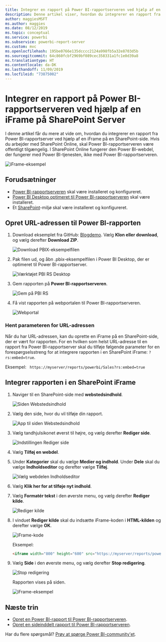 ```yaml
---
title: Integrer en rapport på Power BI-rapportserveren ved hjælp af en iFrame på SharePoint Server
description: Denne artikel viser, hvordan du integrerer en rapport fra Power BI-rapportserver i en iFrame i SharePoint Server
author: maggiesMSFT
ms.author: maggies
ms.date: 08/12/2019
ms.topic: conceptual
ms.service: powerbi
ms.subservice: powerbi-report-server
ms.custom: mvc
ms.openlocfilehash: 195be0766e135dcccc2124a998fb5a32e8703d5b
ms.sourcegitcommit: 64c860fcbf2969bf089cec358331a1fc1e0d39a8
ms.translationtype: HT
ms.contentlocale: da-DK
ms.lasthandoff: 11/09/2019
ms.locfileid: "73875002"
---
```

# <a name="embed-a-power-bi-report-server-report-using-an-iframe-in-sharepoint-server"></a>Integrer en rapport på Power BI-rapportserveren ved hjælp af en iFrame på SharePoint Server

I denne artikel får du mere at vide om, hvordan du integrerer en rapport fra Power BI-rapportserver ved hjælp af en iFrame på en SharePoint-side. Hvis du arbejder med SharePoint Online, skal Power BI-rapportserveren være offentligt tilgængelig. I SharePoint Online fungerer den Power BI-webdel, der fungerer med Power BI-tjenesten, ikke med Power BI-rapportserveren.  

![iFrame-eksempel](media/quickstart-embed/quickstart_embed_01.png)

## <a name="prerequisites"></a>Forudsætninger
* [Power BI-rapportserveren](https://powerbi.microsoft.com/report-server/) skal være installeret og konfigureret.
* [Power BI Desktop optimeret til Power BI-rapportserveren](install-powerbi-desktop.md) skal være installeret.
* Et [SharePoint](https://docs.microsoft.com/sharepoint/install/install)-miljø skal være installeret og konfigureret.

## <a name="create-the-power-bi-report-url"></a>Opret URL-adressen til Power BI-rapporten

1. Download eksemplet fra GitHub: [Blogdemo](https://github.com/Microsoft/powerbi-desktop-samples). Vælg **Klon eller download**, og vælg derefter **Download ZIP**.

    ![Download PBIX-eksempelfilen](media/quickstart-embed/quickstart_embed_14.png)

2. Pak filen ud, og åbn .pbix-eksempelfilen i Power BI Desktop, der er optimeret til Power BI-rapportserver.

    ![Værktøjet PBI RS Desktop](media/quickstart-embed/quickstart_embed_02.png)

3. Gem rapporten på **Power BI-rapportserveren**. 

    ![Gem på PBI RS](media/quickstart-embed/quickstart_embed_03.png)

4. Få vist rapporten på webportalen til Power BI-rapportserveren.

    ![Webportal](media/quickstart-embed/quickstart_embed_04.png)

### <a name="capture-the-url-parameter"></a>Hent parameteren for URL-adressen

Når du har URL-adressen, kan du oprette en iFrame på en SharePoint-side, der er vært for rapporten. For en hvilken som helst URL-adresse til en rapport fra Power BI-rapportserver skal du tilføje følgende parameter for en forespørgselsstreng for at integrere rapporten i en SharePoint iFrame: `?rs:embed=true`.

   Eksempel:
    ``` 
    https://myserver/reports/powerbi/Sales?rs:embed=true
    ```
## <a name="embed-the-report-in-a-sharepoint-iframe"></a>Integrer rapporten i en SharePoint iFrame

1. Naviger til en SharePoint-side med **webstedsindhold**.

    ![Siden Webstedsindhold](media/quickstart-embed/quickstart_embed_05.png)

2. Vælg den side, hvor du vil tilføje din rapport.

    ![App til siden Webstedsindhold](media/quickstart-embed/quickstart_embed_06.png)

3. Vælg tandhjulsikonet øverst til højre, og vælg derefter **Rediger side**.

    ![Indstillingen Rediger side](media/quickstart-embed/quickstart_embed_07.png)

4. Vælg **Tilføj en webdel**.

5. Under **Kategorier** skal du vælge **Medier og indhold**. Under **Dele** skal du vælge **Indholdseditor** og derefter vælge **Tilføj**.

    ![Vælg webdelen Indholdseditor](media/quickstart-embed/quickstart_embed_09.png)

6. Vælg **Klik her for at tilføje nyt indhold**.

7. Vælg **Formatér tekst** i den øverste menu, og vælg derefter **Rediger kilde**.

     ![Rediger kilde](media/quickstart-embed/quickstart_embed_11.png)

8. I vinduet **Rediger kilde** skal du indsætte iFrame-koden i **HTML-kilden** og derefter vælge **OK**.

    ![iFrame-kode](media/quickstart-embed/quickstart_embed_12.png)

     Eksempel:
     ```html
     <iframe width="800" height="600" src="https://myserver/reports/powerbi/Sales?rs:embed=true" frameborder="0" allowFullScreen="true"></iframe>
     ```

9. Vælg **Side** i den øverste menu, og vælg derefter **Stop redigering**.

    ![Stop redigering](media/quickstart-embed/quickstart_embed_13.png)

    Rapporten vises på siden.

    ![iFrame-eksempel](media/quickstart-embed/quickstart_embed_01.png)

## <a name="next-steps"></a>Næste trin

- [Opret en Power BI-rapport til Power BI-rapportserveren](quickstart-create-powerbi-report.md).  
- [Opret en sideinddelt rapport til Power BI-rapportserveren](quickstart-create-paginated-report.md).  

Har du flere spørgsmål? [Prøv at spørge Power BI-community'et](https://community.powerbi.com/). 